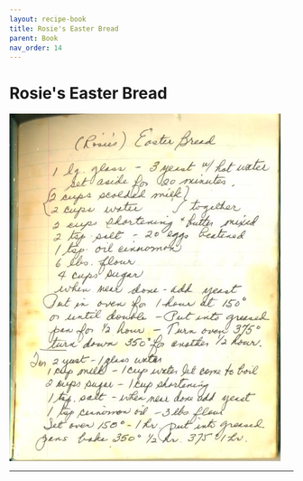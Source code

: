 ```yaml
---
layout: recipe-book
title: Rosie's Easter Bread
parent: Book
nav_order: 14
---
```


# Rosie's Easter Bread
![Rosie's Easter Bread](/recipe-images/pages/page-14.jpg)

---
